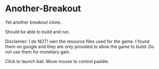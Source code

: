 # Another-Breakout
Yet another breakout clone..

Should be able to build and run.

Disclaimer: I do NOT! own the resource files used for the game. I found them on google and they are only provided to allow the game to build. Do not use them for monetary gain.

Click to launch ball.
Move mouse to control paddle.
